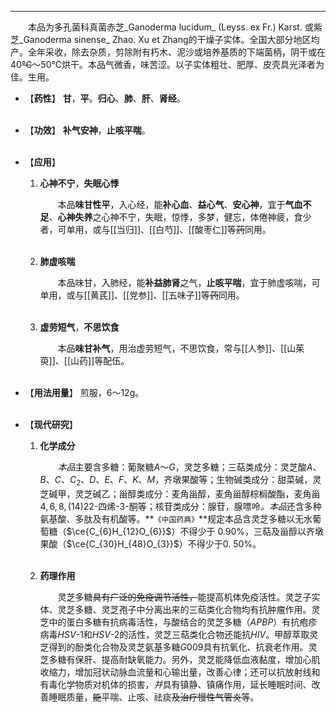 ---
&emsp;&emsp;本品为多孔菌科真菌赤芝_Ganoderma lucidum_ (Leyss. ex Fr.) Karst. 或紫芝_Ganoderma sinense_ Zhao. Xu et Zhang的干燥子实体。全国大部分地区均产。全年采收，除去杂质，剪除附有朽木、泥沙或培养基质的下端菌柄，阴干或在40~~℃~~～50℃烘干。本品气微香，味苦涩。以子实体粗壮、肥厚、皮壳具光泽者为佳。生用。

- 【**药性**】
	**甘**，**平**。**归心**、**肺**、**肝**、**肾经**。<br></br>

- 【**功效**】
	**补气安神**，**止咳平喘**。<br></br>

- 【**应用**】
	1. **心神不宁**，**失眠心悸**
		
		&emsp;&emsp;本品**味甘性平**，入心经，能**补心血**、**益心气**、**安心神**，宜于**气血不足**、**心神失养**之心神不宁，失眠，惊悸，多梦，健忘，体倦神疲，食少者，可单用，或与[[当归]]、[[白芍]]、[[酸枣仁]]等~~药~~同用。<br></br>
	
	2. **肺虚咳喘**
		
		&emsp;&emsp;本品味甘，入肺经，能**补益肺肾**之气，**止咳平喘**，宜于肺虚咳喘，可单用，或与[[黄芪]]、[[党参]]、[[五味子]]等~~药~~同用。<br></br>
	
	3. **虚劳短气**，**不思饮食**
		
		&emsp;&emsp;本品**味甘补气**，用治虚劳短气，不思饮食，常与[[人参]]、[[山茱萸]]、[[山药]]等配伍。<br></br>

- 【**用法用量**】
	煎服，6～12g。<br></br>

- 【**现代研究**】
	1. **化学成分**
		
		&emsp;&emsp;<dfn>本品</dfn>主要含多糖：葡聚糖$A$～$G$，灵芝多糖；三萜类成分：灵芝酸$A$、$B$、$C$、$C_{2}$、$D$、$E$、$F$、$K$、$M$，齐墩果酸等；生物碱类成分：甜菜碱，灵芝碱甲，灵芝碱乙；甾醇类成分：麦角甾醇，麦角甾醇棕榈酸酯，麦角甾$4,6,8,(14)22$-四烯-$3$-酮等；核苷类成分：腺苷，腺嘌呤<dfn>。本品</dfn>还含多种氨基酸、多肽及有机酸等。**`《中国药典》`**规定本品含灵芝多糖以无水葡萄糖（$\ce{C_{6}H_{12}O_{6}}$）不得少于 0.90%，三萜及甾醇以齐墩果酸（$\ce{C_{30}H_{48}O_{3}}$）不得少于0. 50%。<br></br>
	
	2. **药理作用**
		
		&emsp;&emsp;灵芝多糖~~具有广泛的免疫调节活性，~~能提高机体免疫活性。灵芝子实体、灵芝多糖、灵芝孢子中分离出来的三萜类化合物均有抗肿瘤作用。灵芝中的蛋白多糖有抗病毒活性，与酸结合的灵芝多糖（$APBP$）有抗疱疹病毒$HSV$-$1$和$HSV$-$2$的活性，灵芝三萜类化合物还能抗$HIV$。甲醇萃取灵芝得到的酚类化合物及灵芝氨基多糖$G009$具有抗氧化、抗衰老作用。灵芝多糖有保肝、提高耐缺氧能力。另外，灵芝能降低血液黏度，增加心肌收缩力，增加冠状动脉血流量和心输出量，改善心律；还可以抗放射线和有毒化学物质对机体的损害，<dfn>并</dfn>具有镇静、镇痛作用，延长睡眠时间、改善睡眠质量，~~能~~平喘、止咳、祛痰~~及治疗慢性气管炎~~等。